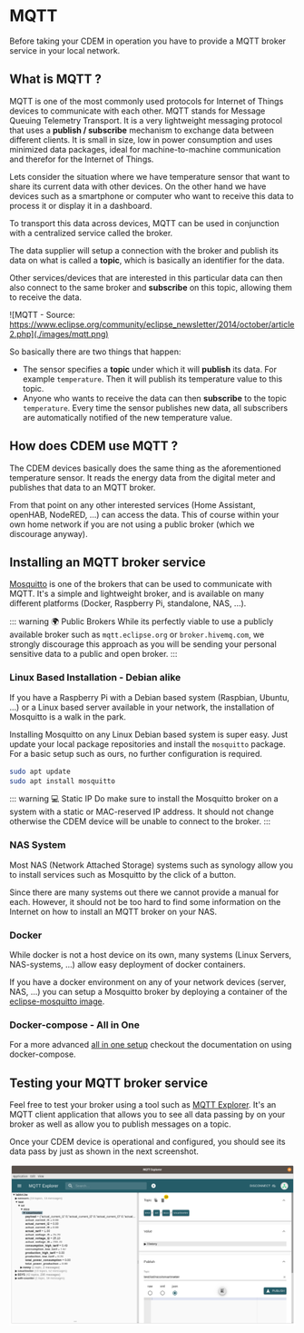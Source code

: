 # MQTT

Before taking your CDEM in operation you have to provide a MQTT broker service in your local network.

## What is MQTT ?

MQTT is one of the most commonly used protocols for Internet of Things devices to communicate with each other. MQTT stands for Message Queuing Telemetry Transport. It is a very lightweight messaging protocol that uses a **publish / subscribe** mechanism to exchange data between different clients. It is small in size, low in power consumption and uses minimized data packages, ideal for machine-to-machine communication and therefor for the Internet of Things.

Lets consider the situation where we have temperature sensor that want to share its current data with other devices. On the other hand we have devices such as a smartphone or computer who want to receive this data to process it or display it in a dashboard.

To transport this data across devices, MQTT can be used in conjunction with a centralized service called the broker.

The data supplier will setup a connection with the broker and publish its data on what is called a **topic**, which is basically an identifier for the data.

Other services/devices that are interested in this particular data can then also connect to the same broker and **subscribe** on this topic, allowing them to receive the data.

![MQTT - Source: https://www.eclipse.org/community/eclipse_newsletter/2014/october/article2.php](./images/mqtt.png)

So basically there are two things that happen:

* The sensor specifies a **topic** under which it will **publish** its data. For example `temperature`. Then it will publish its temperature value to this topic.
* Anyone who wants to receive the data can then **subscribe** to the topic `temperature`. Every time the sensor publishes new data, all subscribers are automatically notified of the new temperature value.

## How does CDEM use MQTT ?

The CDEM devices basically does the same thing as the aforementioned temperature sensor. It reads the energy data from the digital meter and publishes that data to an MQTT broker.

From that point on any other interested services (Home Assistant, openHAB, NodeRED, ...) can access the data. This of course within your own home network if you are not using a public broker (which we discourage anyway).

## Installing an MQTT broker service

[Mosquitto](https://mosquitto.org) is one of the brokers that can be used to communicate with MQTT. It's a simple and lightweight broker, and is available on many different platforms (Docker, Raspberry Pi, standalone, NAS, ...).

::: warning 🌍 Public Brokers
While its perfectly viable to use a publicly available broker such as `mqtt.eclipse.org` or `broker.hivemq.com`, we strongly discourage this approach as you will be sending your personal sensitive data to a public and open broker.
:::

### Linux Based Installation - Debian alike

If you have a Raspberry Pi with a Debian based system (Raspbian, Ubuntu, ...) or a Linux based server available in your network, the installation of Mosquitto is a walk in the park.

Installing Mosquitto on any Linux Debian based system is super easy. Just update your local package repositories and install the `mosquitto` package. For a basic setup such as ours, no further configuration is required.

```bash
sudo apt update
sudo apt install mosquitto
```

::: warning 💻 Static IP
Do make sure to install the Mosquitto broker on a system with a static or MAC-reserved IP address. It should not change otherwise the CDEM device will be unable to connect to the broker.
:::

### NAS System

Most NAS (Network Attached Storage) systems such as synology allow you to install services such as Mosquitto by the click of a button.

Since there are many systems out there we cannot provide a manual for each. However, it should not be too hard to find some information on the Internet on how to install an MQTT broker on your NAS.

### Docker

While docker is not a host device on its own, many systems (Linux Servers, NAS-systems, ...) allow easy deployment of docker containers.

If you have a docker environment on any of your network devices (server, NAS, ...) you can setup a Mosquitto broker by deploying a container of the [eclipse-mosquitto image](https://hub.docker.com/_/eclipse-mosquitto).

### Docker-compose - All in One

For a more advanced [all in one setup](/11_docker_compose) checkout the documentation on using docker-compose.

## Testing your MQTT broker service

Feel free to test your broker using a tool such as [MQTT Explorer](http://mqtt-explorer.com/). It's an MQTT client application that allows you to see all data passing by on your broker as well as allow you to publish messages on a topic.

Once your CDEM device is operational and configured, you should see its data pass by just as shown in the next screenshot.

![MQTT Explorer](./images/mqtt_explorer.png)